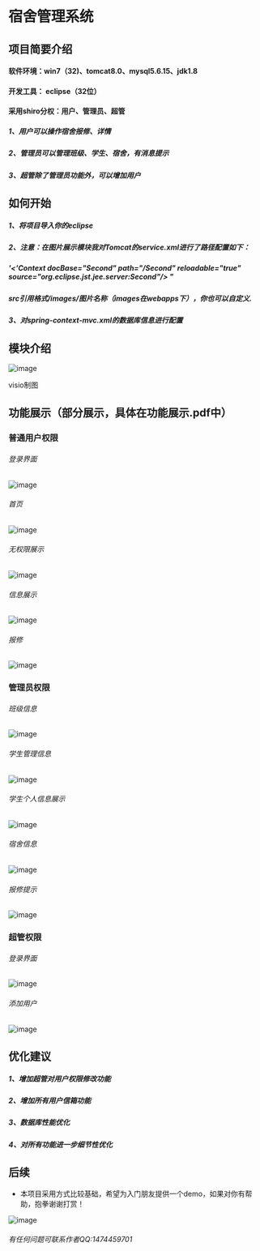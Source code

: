 # 宿舍管理系统

## 项目简要介绍
#### 软件环境：win7（32)、tomcat8.0、mysql5.6.15、jdk1.8
#### 开发工具： eclipse（32位）

#### 采用shiro分权：用户、管理员、超管
#####  1、用户可以操作宿舍报修、详情
#####  2、管理员可以管理班级、学生、宿舍，有消息提示
#####  3、超管除了管理员功能外，可以增加用户

## 如何开始
##### 1、将项目导入你的eclipse
##### 2、注意：在图片展示模块我对Tomcat的service.xml进行了路径配置如下：
#####  '<'Context docBase="Second" path="/Second" reloadable="true" source="org.eclipse.jst.jee.server:Second"/></Host> "
#####  src引用格式/images/图片名称（images在webapps下），你也可以自定义.
##### 3、对spring-context-mvc.xml的数据库信息进行配置

## 模块介绍
 ![image](https://github.com/cntianjue/Second/blob/master/img/%E5%8A%9F%E8%83%BD%E6%A8%A1%E5%9D%97.png)
 
 visio制图

## 功能展示（部分展示，具体在功能展示.pdf中）

### 普通用户权限
 
 ###### 登录界面
  ![image](https://github.com/cntianjue/Second/blob/master/img/%E6%99%AE%E9%80%9A%E7%94%A8%E6%88%B7/QQ%E5%9B%BE%E7%89%8720190508074618.png)
 
 ###### 首页
  ![image](https://github.com/cntianjue/Second/blob/master/img/%E6%99%AE%E9%80%9A%E7%94%A8%E6%88%B7/QQ%E5%9B%BE%E7%89%8720190508074704.png)

 ###### 无权限展示
  ![image](https://github.com/cntianjue/Second/blob/master/img/%E6%99%AE%E9%80%9A%E7%94%A8%E6%88%B7/QQ%E5%9B%BE%E7%89%8720190508074731.png)
  
 ###### 信息展示
  ![image](https://github.com/cntianjue/Second/blob/master/img/%E6%99%AE%E9%80%9A%E7%94%A8%E6%88%B7/QQ%E5%9B%BE%E7%89%8720190508074908.png)
 ###### 报修
 ![image](https://github.com/cntianjue/Second/blob/master/img/%E6%99%AE%E9%80%9A%E7%94%A8%E6%88%B7/QQ%E5%9B%BE%E7%89%8720190508075058.png)
 
 ### 管理员权限

###### 班级信息
 
 ![image](https://github.com/cntianjue/Second/blob/master/img/%E7%AE%A1%E7%90%86%E5%91%98/QQ%E5%9B%BE%E7%89%8720190508075340.png)

###### 学生管理信息
 
 ![image](https://github.com/cntianjue/Second/blob/master/img/%E7%AE%A1%E7%90%86%E5%91%98/QQ%E5%9B%BE%E7%89%8720190508075457.png)

###### 学生个人信息展示
 
 ![image](https://github.com/cntianjue/Second/blob/master/img/%E7%AE%A1%E7%90%86%E5%91%98/QQ%E5%9B%BE%E7%89%8720190508075658.png)

###### 宿舍信息
 
 ![image](https://github.com/cntianjue/Second/blob/master/img/%E7%AE%A1%E7%90%86%E5%91%98/QQ%E5%9B%BE%E7%89%8720190508075817.png)

###### 报修提示
 
 ![image](https://github.com/cntianjue/Second/blob/master/img/%E7%AE%A1%E7%90%86%E5%91%98/QQ%E5%9B%BE%E7%89%8720190508081724.png)
 
 ### 超管权限
 
 ###### 登录界面

![image](https://github.com/cntianjue/Second/blob/master/img/%E8%B6%85%E7%AE%A1/QQ%E5%9B%BE%E7%89%8720190508081818.png)

###### 添加用户
 
 ![image](https://github.com/cntianjue/Second/blob/master/img/%E8%B6%85%E7%AE%A1/QQ%E5%9B%BE%E7%89%8720190508081913.png)
 
 ## 优化建议
 
##### 1、增加超管对用户权限修改功能

##### 2、增加所有用户信箱功能

##### 3、数据库性能优化

##### 4、对所有功能进一步细节性优化

## 后续

* 本项目采用方式比较基础，希望为入门朋友提供一个demo，如果对你有帮助，抱拳谢谢打赏！

![image](https://github.com/cntianjue/Second/blob/master/src/main/webapp/images/zhifu.png)


###### 有任何问题可联系作者QQ:1474459701

 
 

